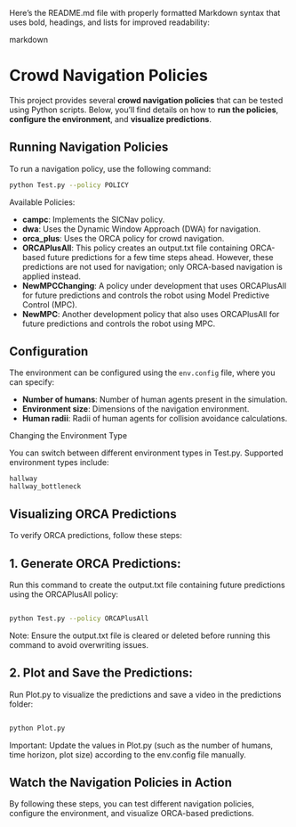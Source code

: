 Here’s the README.md file with properly formatted Markdown syntax that uses bold, headings, and lists for improved readability:

markdown

# **Crowd Navigation Policies**

This project provides several **crowd navigation policies** that can be tested using Python scripts. Below, you’ll find details on how to **run the policies**, **configure the environment**, and **visualize predictions**.

## **Running Navigation Policies**

To run a navigation policy, use the following command:

```bash
python Test.py --policy POLICY
```
Available Policies:

- **campc**: Implements the SICNav policy.
- **dwa**: Uses the Dynamic Window Approach (DWA) for navigation.
- **orca_plus**: Uses the ORCA policy for crowd navigation.
- **ORCAPlusAll**: This policy creates an output.txt file containing ORCA-based future predictions for a few time steps ahead. However, these predictions are not used for navigation; only ORCA-based navigation is applied instead.
- **NewMPCChanging**: A policy under development that uses ORCAPlusAll for future predictions and controls the robot using Model Predictive Control (MPC).
- **NewMPC**: Another development policy that also uses ORCAPlusAll for future predictions and controls the robot using MPC.

## **Configuration**

The environment can be configured using the `env.config` file, where you can specify:

- **Number of humans**: Number of human agents present in the simulation.
- **Environment size**: Dimensions of the navigation environment.
- **Human radii**: Radii of human agents for collision avoidance calculations.

Changing the Environment Type

You can switch between different environment types in Test.py. Supported environment types include:

    hallway
    hallway_bottleneck


## **Visualizing ORCA Predictions**

To verify ORCA predictions, follow these steps:
## **1. Generate ORCA Predictions:**

Run this command to create the output.txt file containing future predictions using the ORCAPlusAll policy:

```bash

python Test.py --policy ORCAPlusAll
```
Note: Ensure the output.txt file is cleared or deleted before running this command to avoid overwriting issues.

## **2. Plot and Save the Predictions:**

Run Plot.py to visualize the predictions and save a video in the predictions folder:

```bash

python Plot.py
```
Important: Update the values in Plot.py (such as the number of humans, time horizon, plot size) according to the env.config file manually.

## Watch the Navigation Policies in Action





By following these steps, you can test different navigation policies, configure the environment, and visualize ORCA-based predictions.
